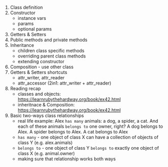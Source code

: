 1. Class definition
2. Constructor
    - instance vars
    - params
    - optional params
3. Getters & Setters
4. Public methods and private methods
5. Inheritance
    - children class specific methods
    - overriding parent class methods
    - extending constructor
6. Composition - use other class
7. Getters & Setters shortcuts
    - attr_writer, attr_reader
    - attr_accessor (2in1: attr_writer + attr_reader)
8. Reading recap
    - classes and objects: https://learnrubythehardway.org/book/ex42.html
    - inheritnace & Composition: https://learnrubythehardway.org/book/ex42.html
10. Basic two-ways class relationships
    - real life example: Alex `has many` animals: a dog, a spider, a cat. And each of these animals `belongs to` one owner, right? A dog belongs to Alex. A spider belongs to Alex. A cat belongs to Alex
    - `has many` - one object of class X can have a collection of objects of class Y (e.g. alex.animals)
    - `belongs to` - one object of class Y `belongs to` exactly one  object of class X (e.g. animal.owner)
    - making sure that relationship works both ways
